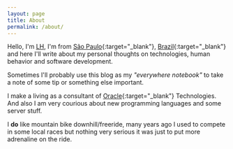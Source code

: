 ```yaml
---
layout: page
title: About
permalink: /about/
---
```


Hello, I'm [LH](mailto:lh@lhdv.net), I'm from [São Paulo][1]{:target="_blank"}, [Brazil][2]{:target="_blank"} and here I'll write about my personal thoughts on technologies, human behavior and software development. 

Sometimes I'll probably use this blog as my *"everywhere notebook"* to take a note of some tip or something else important.

I make a living as a consultant of [Oracle][3]{:target="_blank"} Technologies. And also I am very courious about new programming languages and some server stuff.

I **do** like mountain bike downhill/freeride, many years ago I used to compete in some local races but nothing very serious it was just to put more adrenaline on the ride.

[1]: http://en.wikipedia.org/wiki/S%C3%A3o_Paulo
[2]: http://en.wikipedia.org/wiki/Brazil 
[3]: http://www.oracle.com "Oracle.com"

